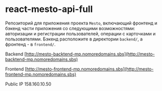 # react-mesto-api-full
Репозиторий для приложения проекта `Mesto`, включающий фронтенд и бэкенд части приложения со следующими возможностями: авторизации и регистрации пользователей, операции с карточками и пользователями. Бэкенд расположите в директории `backend/`, а фронтенд - в `frontend/`. 
  
Backend [http://mesto-backtend-mp.nomoredomains.sbs](http://mesto-backtend-mp.nomoredomains.sbs)

Frontend [http://mesto-frontend-mp.nomoredomains.sbs](http://mesto-frontend-mp.nomoredomains.sbs)

Public IP 158.160.10.50

